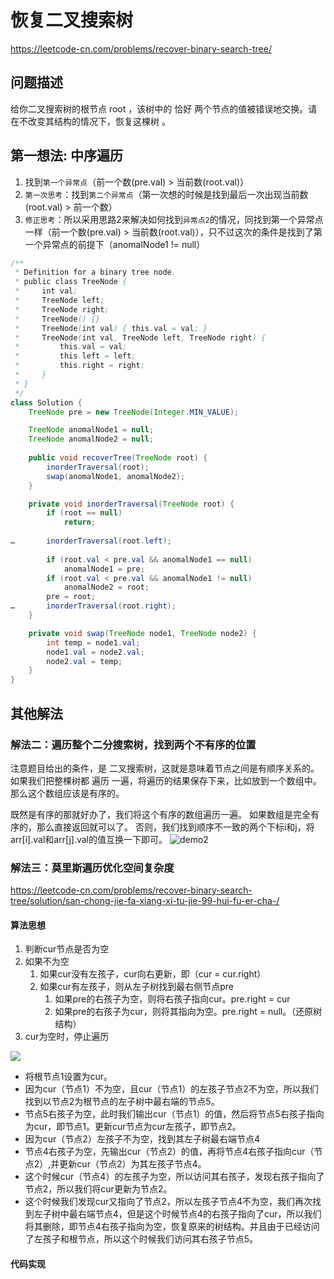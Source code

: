 # 恢复二叉搜索树
https://leetcode-cn.com/problems/recover-binary-search-tree/

## 问题描述
给你二叉搜索树的根节点 root ，该树中的 恰好 两个节点的值被错误地交换。请在不改变其结构的情况下，恢复这棵树 。

## 第一想法: 中序遍历
1. 找到`第一个异常点`（前一个数(pre.val) > 当前数(root.val)）
2. `第一次思考`：找到`第二个异常点`（第一次想的时候是找到最后一次出现当前数(root.val) > 前一个数）
3. `修正思考`：所以采用思路2来解决如何找到`异常点2`的情况，同找到第一个异常点一样（前一个数(pre.val) > 当前数(root.val)），只不过这次的条件是找到了第一个异常点的前提下（anomalNode1 != null）
```java
/**
 * Definition for a binary tree node.
 * public class TreeNode {
 *     int val;
 *     TreeNode left;
 *     TreeNode right;
 *     TreeNode() {}
 *     TreeNode(int val) { this.val = val; }
 *     TreeNode(int val, TreeNode left, TreeNode right) {
 *         this.val = val;
 *         this.left = left;
 *         this.right = right;
 *     }
 * }
 */
class Solution {
    TreeNode pre = new TreeNode(Integer.MIN_VALUE);

    TreeNode anomalNode1 = null;
    TreeNode anomalNode2 = null;
    
    public void recoverTree(TreeNode root) {
        inorderTraversal(root);
        swap(anomalNode1, anomalNode2);
    }

    private void inorderTraversal(TreeNode root) {
        if (root == null)
            return;
        
…       inorderTraversal(root.left);
        
        if (root.val < pre.val && anomalNode1 == null)
            anomalNode1 = pre;
        if (root.val < pre.val && anomalNode1 != null)
            anomalNode2 = root;
        pre = root;
…       inorderTraversal(root.right);
    }

    private void swap(TreeNode node1, TreeNode node2) {
        int temp = node1.val;
        node1.val = node2.val;
        node2.val = temp;
    }
}
```

## 其他解法
### 解法二：遍历整个二分搜索树，找到两个不有序的位置
注意题目给出的条件，是 二叉搜索树，这就是意味着节点之间是有顺序关系的。
如果我们把整棵树都 遍历 一遍，将遍历的结果保存下来，比如放到一个数组中。
那么这个数组应该是有序的。

既然是有序的那就好办了，我们将这个有序的数组遍历一遍。
如果数组是完全有序的，那么直接返回就可以了。
否则，我们找到顺序不一致的两个下标i和j，将arr[i].val和arr[j].val的值互换一下即可。
![demo2](https://pic.leetcode-cn.com/ceaf09da74f78f235f329dbc588f63da7464590947edb8c0415a4bd9ff493299-1.jpg)

### 解法三：莫里斯遍历优化空间复杂度
https://leetcode-cn.com/problems/recover-binary-search-tree/solution/san-chong-jie-fa-xiang-xi-tu-jie-99-hui-fu-er-cha-/
#### 算法思想
1. 判断cur节点是否为空
2. 如果不为空
   1. 如果cur没有左孩子，cur向右更新，即（cur = cur.right）
   2. 如果cur有左孩子，则从左子树找到最右侧节点pre
      1. 如果pre的右孩子为空，则将右孩子指向cur。pre.right = cur
      2. 如果pre的右孩子为cur，则将其指向为空。pre.right = null。（还原树结构）
3. cur为空时，停止遍历

![](https://img-blog.csdnimg.cn/20200216151818405.png?x-oss-process=image/watermark,type_ZmFuZ3poZW5naGVpdGk,shadow_10,text_aHR0cHM6Ly9ibG9nLmNzZG4ubmV0L2Rhbm1vX3d1aGVu,size_16,color_FFFFFF,t_70#pic_center)
* 将根节点1设置为cur。
* 因为cur（节点1）不为空，且cur（节点1）的左孩子节点2不为空，所以我们找到以节点2为根节点的左子树中最右端的节点5。
* 节点5右孩子为空，此时我们输出cur（节点1）的值，然后将节点5右孩子指向为cur，即节点1。更新cur节点为cur左孩子，即节点2。
* 因为cur（节点2）左孩子不为空，找到其左子树最右端节点4
* 节点4右孩子为空，先输出cur（节点2）的值，再将节点4右孩子指向cur（节点2）,并更新cur（节点2）为其左孩子节点4。
* 这个时候cur（节点4）的左孩子为空，所以访问其右孩子，发现右孩子指向了节点2，所以我们将cur更新为节点2。
* 这个时候我们发现cur又指向了节点2，所以左孩子节点4不为空，我们再次找到左子树中最右端节点4，但是这个时候节点4的右孩子指向了cur，所以我们将其删除，即节点4右孩子指向为空，恢复原来的树结构。并且由于已经访问了左孩子和根节点，所以这个时候我们访问其右孩子节点5。

#### 代码实现
